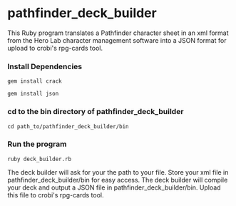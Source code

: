 # pathfinder_deck_builder

This Ruby program translates a Pathfinder character sheet in an xml format from the Hero Lab 
character management software into a JSON format for upload to crobi's rpg-cards tool. 

### Install Dependencies 

`gem install crack`

`gem install json`

### cd to the bin directory of pathfinder_deck_builder

`cd path_to/pathfinder_deck_builder/bin`

### Run the program

`ruby deck_builder.rb`

The deck builder will ask for your the path to your file. Store your xml file in 
pathfinder_deck_builder/bin for easy access. The deck builder will compile your
deck and output a JSON file in pathfinder_deck_builder/bin. Upload this file to
crobi's rpg-cards tool. 
